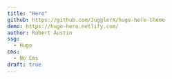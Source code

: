 ```yaml
---
title: "Hero"
github: https://github.com/JugglerX/hugo-hero-theme
demo: https://hugo-hero.netlify.com/
author: Robert Austin
ssg:
  - Hugo
cms:
  - No Cms
draft: true
---
```

